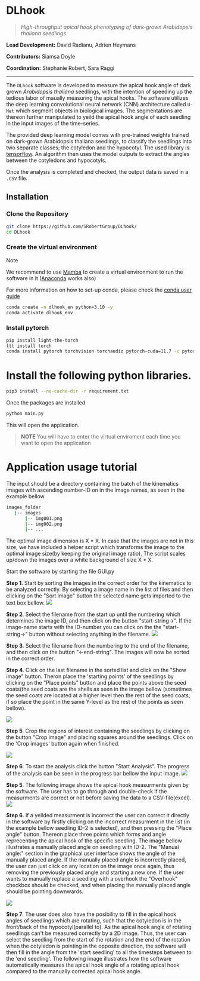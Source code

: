 # DLhook
> _High-throughput apical hook phenotyping of dark-grown Arabidopsis thaliana seedlings_

**Lead Development:** David Radianu, Adrien Heymans

**Contributors:** Siamsa Doyle

**Coordination:** Stéphanie Robert, Sara Raggi

--- 

The `DLhook` software is developed to measure the apical hook angle of dark grown *Arabidopsis thaliana* seedlings, with the intention of speeding up the tedious labor of maually measuring the apical hooks.
The software utilizes the deep learning convolutional neural network (CNN) architecture called `U-Net` which segment objects in biological images. The segmentations are thereon further manipulated to yeild the apical hook angle of each seedling in the input images of the time-series. 

The provided deep learning model comes with pre-trained weights trained on dark-grown Arabidopsis thaliana seedlings, to classify the seedlings into two separate classes; the cotyledon and the hypocotyl. The used library is: [tensorflow](https://www.tensorflow.org/).
An algorithm then uses the model outputs to extract the angles between the cotyledons and hypocotyls.

Once the analysis is completed and checked, the output data is saved in a `.CSV` file.

## Installation

### Clone the Repository

```bash
git clone https://github.com/SRobertGroup/DLhook/
cd DLhook
```
### Create the virtual environment

>[!NOTE] 
> We recommend to use [Mamba](https://mamba.readthedocs.io/en/latest/installation/mamba-installation.html) to create a virtual environment to run the software in it ([Anaconda](https://www.anaconda.com/download) works also)
>
> For more information on how to set-up conda, please check the [conda user guide](https://conda.io/projects/conda/en/latest/user-guide/install)

```bash
conda create -n dlhook_en python=3.10 -y 
conda activate dlhook_env
```
### Install pytorch
```bash
pip install light-the-torch
ltt install torch
conda install pytorch torchvision torchaudio pytorch-cuda=11.7 -c pytorch -c nvidia
```

# Install the following python libraries.
```bash
pip3 install --no-cache-dir -r requirement.txt
```
Once the packages are installed

```bash
python main.py
```
This will open the application.

> **NOTE** You will have to enter the virtual enviroment each time you want to open the application

# Application usage tutorial <a name="tutorial"></a>

The input should be a directory containing the batch of the kinematics images with ascending number-ID on in the image names, as seen in the example bellow. 


```bash
images_folder
   |-- images
       |-- img001.png
       |-- img002.png
       |-- ...
```


The optimal image dimension is X * X. In case that the images are not in this size, we have included a helper script which transforms the image to the optimal image size(by keeping the original image ratio). The script scales up/down the images over a white background of size X * X.



 Start the software by starting the file GUI.py



<b>Step 1</b>. Start by sorting the images in the correct order for the kinematics to be analyzed correctly. 
By selecting a image name in the list of files and then clicking on the "Sort image" button the selected name gets imported to the text box bellow. 
![](docs/img/1-repo.png)







<b>Step 2</b>. Select the filename from the start up until the numbering which determines the image ID, and then click on the button "start-string->". If the image-name starts with the ID-number you can click on the the "start-string->" button without selecting anything in the filename.
![](docs/img/2-repo.png)



<b>Step 3</b>. Select the filename from the numbering to the end of the filename, and then click on the button "<-end-string". The images will now be sorted in the correct order.





<b>Step 4</b>. Click on the last filename in the sorted list and click on the "Show image" button. Theron place the 'starting points' of the seedlings by clicking on the "Place points" button and place the points above the seed coats(the seed coats are the shells  as seen in the image bellow (sometimes the seed coats are located at a higher level then the rest of the seed coats, if so place the point in the same Y-level as the rest of the points as seen bellow).


![](docs/img/3-repo.png)



<b>Step 5</b>. Crop the regions of interest containing the seedlings by clicking on the button "Crop image" and placing squares around the seedlings. Click on the 'Crop images' button again when finished.  

![](docs/img/4-repo.png)



<b>Step 6</b>. To start the analysis click the button "Start Analysis". The progress of the analysis can be seen in the progress bar bellow the input image.
![](docs/img/5-repo.png)


<b>Step 5</b>. The following image shows the apical hook measurments given by the software. The user has to go through and double-check if the measurments are correct or not before saving the data to a CSV-file(excel).
![](docs/img/6-repo.png)




<b>Step 6</b>. If a yeilded measurment is incorrect the user can correct it directly in the software by firstly clicking on the incorrect measurment in the list (in the example bellow seedling ID-2 is selected), and then pressing the "Place angle" button. Thereon place three points which forms and angle reprecenting the apical hook of the specific seedling. The image bellow illustrates a manually placed angle on seedling with ID-2. The "Manual angle:" section in the graphical user interface shows the angle of the manually placed angle. If the manually placed angle is incorrectly placed, the user can just click on any location on the image once again, thus removing the previously placed angle and starting a new one. If the user wants to manually replace a seedling with a overhook the "Overhook" checkbox should be checked, and when placing the manually placed angle should be pointing downwards.

![](docs/img/8-repo.png)



<b>Step 7</b>. The user does also have the posibility to fill in the apical hook angles of seedlings which are rotating, such that the cotyledon is in the front/back of the hypocotyl(parallel to). As the apical hook angle of rotating seedlings can't be measured correctly by a 2D image. Thus, the user can select the seedling from the start of the rotation and the end of the rotation when the cotyledon is pointing in the opposite direction, the software will then fill in the angle from the 'start seedling' to all the timesteps between to the 'end seedling'.
The following image illustrates how the software automatically measures the apical hook angle of a rotating apical hook compared to the manually corrected apical hook angle.

